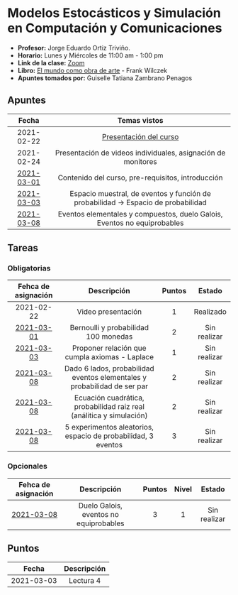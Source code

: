 # Modelos Estocásticos y Simulación en Computación y Comunicaciones

- **Profesor:** Jorge Eduardo Ortiz Triviño.
- **Horario:** Lunes y Miércoles de 11:00 am - 1:00 pm
- **Link de la clase:** [Zoom](https://zoom.us/j/96478427395?pwd=YUZQMnBoak0vM3B1d3Z0SjduRHphUT09)
- **Libro:** [El mundo como obra de arte](https://github.com/gtzambranop/UN_2021_1/tree/develop/ME/documents/wilczeck_franck.pdf) - Frank Wilczek
- **Apuntes tomados por:** Guiselle Tatiana Zambrano Penagos

## Apuntes

| Fecha | Temas vistos |
| :---: | :---: |
| 2021-02-22| [Presentación del curso](https://github.com/gtzambranop/UN_2021_1/tree/develop/ME/documents/course_presentation.pdf) |
| 2021-02-24 | Presentación de videos individuales, asignación de monitores |
| [2021-03-01](class_notes/2021_03_01.md) | Contenido del curso, pre-requisitos, introducción |
| [2021-03-03](class_notes/2021_03_03.md) | Espacio muestral, de eventos y función de probabilidad -> Espacio de probabilidad|
| [2021-03-08](class_notes/2021_03_08.md) | Eventos elementales y compuestos, duelo Galois, Eventos no equiprobables |

## Tareas

### Obligatorias

| Fehca de asignación | Descripción | Puntos | Estado |
| :---: | :---: | :---: | :---: |
| 2021-02-22 | Video presentación | 1 | Realizado |
| [2021-03-01](class_notes/2021_03_01.md) | Bernoulli y probabilidad 100 monedas | 2 | Sin realizar |
| [2021-03-03](class_notes/2021_03_03.md) | Proponer relación que cumpla axiomas - Laplace | 1 | Sin realizar |
| [2021-03-08](class_notes/2021_03_08.md) | Dado 6 lados, probabilidad eventos elementales y probabilidad de ser par | 2 | Sin realizar |
| [2021-03-08](class_notes/2021_03_08.md) | Ecuación cuadrática, probabilidad raiz real (análitica y simulación) | 2 | Sin realizar |
| [2021-03-08](class_notes/2021_03_08.md) | 5 experimentos aleatorios, espacio de probabilidad, 3 eventos | 3 | Sin realizar |

### Opcionales

| Fehca de asignación | Descripción | Puntos | Nivel | Estado |
| :---: | :---: | :---: | :---: | :---: |
| [2021-03-08](class_notes/2021_03_08.md) | Duelo Galois, eventos no equiprobables | 3 | 1 | Sin realizar |

## Puntos

| Fecha | Descripción |
| :---: | :---: |
| 2021-03-03 | Lectura 4 |